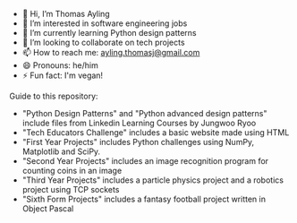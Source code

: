 - 👋 Hi, I’m Thomas Ayling
- 👀 I’m interested in software engineering jobs
- 🌱 I’m currently learning Python design patterns
- 💞️ I’m looking to collaborate on tech projects
- 📫 How to reach me: ayling.thomasj@gmail.com
- 😄 Pronouns: he/him
- ⚡ Fun fact: I'm vegan! 

Guide to this repository:
- "Python Design Patterns" and "Python advanced design patterns" include files from Linkedin Learning Courses by Jungwoo Ryoo
- "Tech Educators Challenge" includes a basic website made using HTML 
- "First Year Projects" includes Python challenges using NumPy, Matplotlib and SciPy.
- "Second Year Projects" includes an image recognition program for counting coins in an image
- "Third Year Projects" includes a particle physics project and a robotics project using TCP sockets
- "Sixth Form Projects" includes a fantasy football project written in Object Pascal

<!---
tomjayling/tomjayling is a ✨ special ✨ repository because its `README.md` (this file) appears on your GitHub profile.
You can click the Preview link to take a look at your changes.
--->

